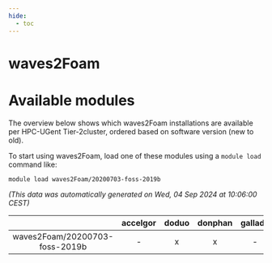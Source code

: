 ```yaml
---
hide:
  - toc
---
```


waves2Foam
==========

# Available modules


The overview below shows which waves2Foam installations are available per HPC-UGent Tier-2cluster, ordered based on software version (new to old).

To start using waves2Foam, load one of these modules using a `module load` command like:

```shell
module load waves2Foam/20200703-foss-2019b
```

*(This data was automatically generated on Wed, 04 Sep 2024 at 10:06:00 CEST)*  

| |accelgor|doduo|donphan|gallade|joltik|shinx|skitty|
| :---: | :---: | :---: | :---: | :---: | :---: | :---: | :---: |
|waves2Foam/20200703-foss-2019b|-|x|x|-|x|-|x|
